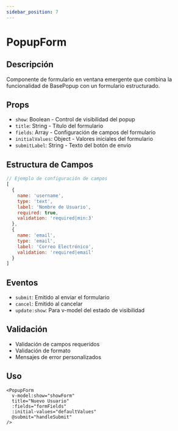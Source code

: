 ```yaml
---
sidebar_position: 7
---
```


# PopupForm

## Descripción
Componente de formulario en ventana emergente que combina la funcionalidad de BasePopup con un formulario estructurado.

## Props
- `show`: Boolean - Control de visibilidad del popup
- `title`: String - Título del formulario
- `fields`: Array - Configuración de campos del formulario
- `initialValues`: Object - Valores iniciales del formulario
- `submitLabel`: String - Texto del botón de envío

## Estructura de Campos
```js
// Ejemplo de configuración de campos
[
  {
    name: 'username',
    type: 'text',
    label: 'Nombre de Usuario',
    required: true,
    validation: 'required|min:3'
  },
  {
    name: 'email',
    type: 'email',
    label: 'Correo Electrónico',
    validation: 'required|email'
  }
]
```

## Eventos
- `submit`: Emitido al enviar el formulario
- `cancel`: Emitido al cancelar
- `update:show`: Para v-model del estado de visibilidad

## Validación
- Validación de campos requeridos
- Validación de formato
- Mensajes de error personalizados

## Uso
```vue
<PopupForm
  v-model:show="showForm"
  title="Nuevo Usuario"
  :fields="formFields"
  :initial-values="defaultValues"
  @submit="handleSubmit"
/>
```